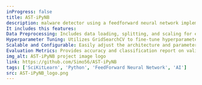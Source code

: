 ```yaml
---
inProgress: false
title: AST-iPyNB
description: malware detector using a feedforward neural network implemented with scikit-learn. The detector is designed to classify PE Files as either benign or containing malware.
It includes this features:
Data Preprocessing: Includes data loading, splitting, and scaling for effective model training.
Hyperparameter Tuning: Utilizes GridSearchCV to fine-tune hyperparameters for the neural network.
Scalable and Configurable: Easily adjust the architecture and parameters of the neural network for experimentation.
Evaluation Metrics: Provides accuracy and classification report on validation set for model evaluation.
img_alt: AST-iPyNB project image logo
link: https://github.com/Simo56/AST-iPyNB
tags: ['SciKitLearn', 'Python', 'FeedForward Neural Network', 'AI']
src: AST-iPyNB_logo.png
---
```

